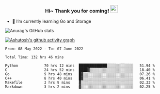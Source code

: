 <h3 align="center">
    Hi~ Thank you for coming!
    <img src="https://media.giphy.com/media/hvRJCLFzcasrR4ia7z/giphy.gif" width="25px">
</h3>

<!--
**pineapple-man/pineapple-man** is a ✨ _special_ ✨ repository because its `README.md` (this file) appears on your GitHub profile.

Here are some ideas to get you started:
- 🔭 I’m currently working on ...
- 🤔 I’m looking for help with ...
- 💬 Ask me about ...
- 📫 How to reach me: ...
- 😄 Pronouns: ...
- ⚡ Fun fact: 
- 👯 I’m looking to collaborate on kubernetes
-->
- 🌱 I’m currently learning Go and Storage


![Anurag's GitHub stats](https://github-readme-stats.vercel.app/api?username=pineapple-man&show_icons=true&theme=radical)


[![Ashutosh's github activity graph](https://activity-graph.herokuapp.com/graph?username=pineapple-man&bg_color=fffff0&color=708090&line=24292e&point=24292e&area=true&hide_border=true)](https://github.com/ashutosh00710/github-readme-activity-graph)

<!--START_SECTION:waka-->

```text
From: 08 May 2022 - To: 07 June 2022

Total Time: 132 hrs 46 mins

Python            70 hrs 12 mins  █████████████░░░░░░░░░░░░   51.94 %
C                 24 hrs 52 mins  ████▓░░░░░░░░░░░░░░░░░░░░   18.40 %
Go                9 hrs 48 mins   █▓░░░░░░░░░░░░░░░░░░░░░░░   07.26 %
C++               8 hrs 40 mins   █▓░░░░░░░░░░░░░░░░░░░░░░░   06.41 %
Makefile          3 hrs 9 mins    ▓░░░░░░░░░░░░░░░░░░░░░░░░   02.33 %
Markdown          3 hrs 2 mins    ▓░░░░░░░░░░░░░░░░░░░░░░░░   02.25 %
```

<!--END_SECTION:waka-->
